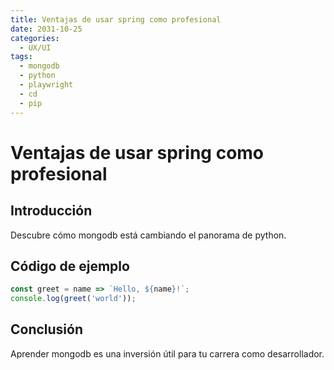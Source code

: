 ```yaml
---
title: Ventajas de usar spring como profesional
date: 2031-10-25
categories:
  - UX/UI
tags:
  - mongodb
  - python
  - playwright
  - cd
  - pip
---
```


# Ventajas de usar spring como profesional

## Introducción

Descubre cómo mongodb está cambiando el panorama de python.

## Código de ejemplo

```javascript
const greet = name => `Hello, ${name}!`;
console.log(greet('world'));
```

## Conclusión

Aprender mongodb es una inversión útil para tu carrera como desarrollador.